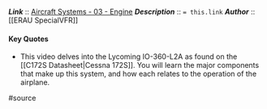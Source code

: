 ***Link***      :: [Aircraft Systems - 03 - Engine](https://youtube.com/watch?v=gIdXLMVP6VU)
***Description***      :: `= this.link`
***Author*** :: [[ERAU SpecialVFR]]

#### Key Quotes
* This video delves into the Lycoming IO-360-L2A as found on the [[C172S Datasheet|Cessna 172S]]. You will learn the major components that make up this system, and how each relates to the operation of the airplane.

#source